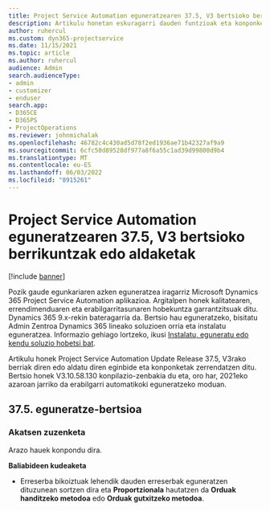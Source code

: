 ```yaml
---
title: Project Service Automation eguneratzearen 37.5, V3 bertsioko berrikuntzak edo aldaketak
description: Artikulu honetan eskuragarri dauden funtzioak eta konponketak zerrendatzen dira Microsoft Dynamics 365 Project Service Automation Eguneratu 37.5 bertsioa, V3.
author: ruhercul
ms.custom: dyn365-projectservice
ms.date: 11/15/2021
ms.topic: article
ms.author: ruhercul
audience: Admin
search.audienceType:
- admin
- customizer
- enduser
search.app:
- D365CE
- D365PS
- ProjectOperations
ms.reviewer: johnmichalak
ms.openlocfilehash: 46782c4c430ad5d78f2ed1936ae71b42327af9a9
ms.sourcegitcommit: 6cfc50d89528df977a8f6a55c1ad39d99800d9b4
ms.translationtype: MT
ms.contentlocale: eu-ES
ms.lasthandoff: 06/03/2022
ms.locfileid: "8915261"
---
```

# <a name="whats-new-or-changed-in-project-service-automation-update-release-375-v3"></a>Project Service Automation eguneratzearen 37.5, V3 bertsioko berrikuntzak edo aldaketak

[!include [banner](../includes/psa-now-project-operations.md)]

Pozik gaude egunkariaren azken eguneratzea iragarriz Microsoft Dynamics 365 Project Service Automation aplikazioa. Argitalpen honek kalitatearen, errendimenduaren eta erabilgarritasunaren hobekuntza garrantzitsuak ditu. Dynamics 365 9.x-rekin bateragarria da. Bertsio hau eguneratzeko, bisitatu Admin Zentroa Dynamics 365 lineako soluzioen orria eta instalatu eguneratzea. Informazio gehiago lortzeko, ikusi [Instalatu, eguneratu edo kendu soluzio hobetsi bat](/power-platform/admin/install-remove-preferred-solution).

Artikulu honek Project Service Automation Update Release 37.5, V3rako berriak diren edo aldatu diren eginbide eta konponketak zerrendatzen ditu. Bertsio honek V3.10.58.130 konpilazio-zenbakia du eta, oro har, 2021eko azaroan jarriko da erabilgarri automatikoki eguneratzeko moduan.

## <a name="update-release-375"></a>37.5. eguneratze-bertsioa

### <a name="bug-fixes"></a>Akatsen zuzenketa

Arazo hauek konpondu dira.

**Baliabideen kudeaketa**
- Erreserba bikoiztuak lehendik dauden erreserbak eguneratzen dituzunean sortzen dira eta **Proportzionala** hautatzen da **Orduak handitzeko metodoa** edo **Orduak gutxitzeko metodoa**.
